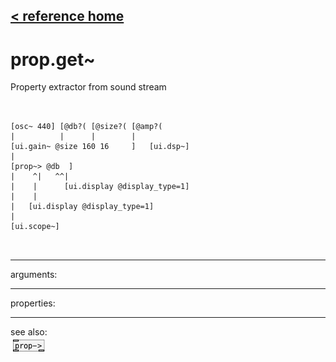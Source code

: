 [< reference home](ceammc_lib.html)
---

# prop.get~


Property extractor from sound stream

```


[osc~ 440] [@db?( [@size?( [@amp?(
|          |      |        |
[ui.gain~ @size 160 16     ]   [ui.dsp~]
|
[prop~> @db  ]
|    ^|   ^^|
|    |      [ui.display @display_type=1]
|    |
|   [ui.display @display_type=1]
|
[ui.scope~]

            
```

---
arguments:


---
properties:


---
see also:<br>
[![prop-&gt;](img/object_prop-&gt;.png)](prop->.html)
